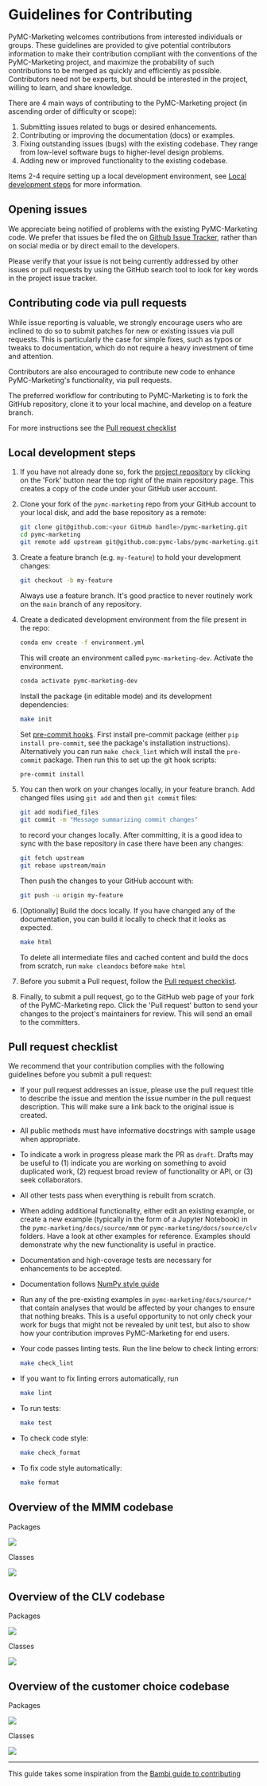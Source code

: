 # Guidelines for Contributing

PyMC-Marketing welcomes contributions from interested individuals or groups. These guidelines are provided to give potential contributors information to make their contribution compliant with the conventions of the PyMC-Marketing project, and maximize the probability of such contributions to be merged as quickly and efficiently as possible. Contributors need not be experts, but should be interested in the project, willing to learn, and share knowledge.

There are 4 main ways of contributing to the PyMC-Marketing project (in ascending order of difficulty or scope):

1. Submitting issues related to bugs or desired enhancements.
2. Contributing or improving the documentation (docs) or examples.
3. Fixing outstanding issues (bugs) with the existing codebase. They range from low-level software bugs to higher-level design problems.
4. Adding new or improved functionality to the existing codebase.

Items 2-4 require setting up a local development environment, see [Local development steps](#Contributing-code-via-pull-requests) for more information.

## Opening issues
We appreciate being notified of problems with the existing PyMC-Marketing code. We prefer that issues be filed the on [Github Issue Tracker](https://github.com/pymc-labs/pymc-marketing/issues), rather than on social media or by direct email to the developers.

Please verify that your issue is not being currently addressed by other issues or pull requests by using the GitHub search tool to look for key words in the project issue tracker.

## Contributing code via pull requests

While issue reporting is valuable, we strongly encourage users who are inclined to do so to submit patches for new or existing issues via pull requests. This is particularly the case for simple fixes, such as typos or tweaks to documentation, which do not require a heavy investment of time and attention.

Contributors are also encouraged to contribute new code to enhance PyMC-Marketing's functionality, via pull requests.

The preferred workflow for contributing to PyMC-Marketing is to fork the GitHub repository, clone it to your local machine, and develop on a feature branch.

For more instructions see the [Pull request checklist](#pull-request-checklist)

## Local development steps

1. If you have not already done so, fork the [project repository](https://github.com/pymc-labs/pymc-marketing) by clicking on the 'Fork' button near the top right of the main repository page. This creates a copy of the code under your GitHub user account.

1. Clone your fork of the `pymc-marketing` repo from your GitHub account to your local disk, and add the base repository as a remote:

    ```bash
    git clone git@github.com:<your GitHub handle>/pymc-marketing.git
    cd pymc-marketing
    git remote add upstream git@github.com:pymc-labs/pymc-marketing.git
    ```

1. Create a feature branch (e.g. `my-feature`) to hold your development changes:

   ```bash
   git checkout -b my-feature
   ```

   Always use a feature branch. It's good practice to never routinely work on the `main` branch of any repository.

1. Create a dedicated development environment from the file present in the repo:

    ```bash
    conda env create -f environment.yml
    ```

    This will create an environment called `pymc-marketing-dev`. Activate the environment.

    ```bash
    conda activate pymc-marketing-dev
    ```

    Install the package (in editable mode) and its development dependencies:

    ```bash
    make init
    ```

    Set [pre-commit hooks](https://pre-commit.com/). First install pre-commit package (either `pip install pre-commit`, see the package's installation instructions). Alternatively you can run `make check_lint` which will install the `pre-commit` package. Then run this to set up the git hook scripts:

    ```bash
    pre-commit install
    ```

1. You can then work on your changes locally, in your feature branch. Add changed files using `git add` and then `git commit` files:

   ```bash
   git add modified_files
   git commit -m "Message summarizing commit changes"
   ```

   to record your changes locally.
   After committing, it is a good idea to sync with the base repository in case there have been any changes:

   ```bash
   git fetch upstream
   git rebase upstream/main
   ```

   Then push the changes to your GitHub account with:

   ```bash
   git push -u origin my-feature
   ```

1. [Optionally] Build the docs locally. If you have changed any of the documentation, you can build it locally to check that it looks as expected.

    ```bash
    make html
    ```

    To delete all intermediate files and cached content and build the docs from scratch, run `make cleandocs` before `make html`

1. Before you submit a Pull request, follow the [Pull request checklist](#pull-request-checklist).

1. Finally, to submit a pull request, go to the GitHub web page of your fork of the PyMC-Marketing repo. Click the 'Pull request' button to send your changes to the project's maintainers for review. This will send an email to the committers.

## Pull request checklist

We recommend that your contribution complies with the following guidelines before you submit a pull request:

- If your pull request addresses an issue, please use the pull request title to describe the issue and mention the issue number in the pull request description. This will make sure a link back to the original issue is created.

- All public methods must have informative docstrings with sample usage when appropriate.

- To indicate a work in progress please mark the PR as `draft`. Drafts may be useful to (1) indicate you are working on something to avoid duplicated work, (2) request broad review of functionality or API, or (3) seek collaborators.

- All other tests pass when everything is rebuilt from scratch.

- When adding additional functionality, either edit an existing example, or create a new example (typically in the form of a Jupyter Notebook) in the `pymc-marketing/docs/source/mmm` or `pymc-marketing/docs/source/clv` folders. Have a look at other examples for reference. Examples should demonstrate why the new functionality is useful in practice.

- Documentation and high-coverage tests are necessary for enhancements to be accepted.

- Documentation follows [NumPy style guide](https://numpydoc.readthedocs.io/en/latest/format.html)

- Run any of the pre-existing examples in `pymc-marketing/docs/source/*` that contain analyses that would be affected by your changes to ensure that nothing breaks. This is a useful opportunity to not only check your work for bugs that might not be revealed by unit test, but also to show how your contribution improves PyMC-Marketing for end users.

- Your code passes linting tests. Run the line below to check linting errors:

  ```bash
  make check_lint
  ```
- If you want to fix linting errors automatically, run

  ```bash
  make lint
  ```

- To run tests:

    ```bash
    make test
    ```

- To check code style:

    ```bash
    make check_format
    ```

- To fix code style automatically:

    ```bash
    make format
    ```

## Overview of the MMM codebase

Packages

![](docs/source/uml/packages_mmm.png)

Classes

![](docs/source/uml/classes_mmm.png)

## Overview of the CLV codebase

Packages

![](docs/source/uml/packages_clv.png)

Classes

![](docs/source/uml/classes_clv.png)

## Overview of the customer choice codebase

Packages

![](docs/source/uml/packages_customer_choice.png)

Classes

![](docs/source/uml/classes_customer_choice.png)

---

This guide takes some inspiration from the [Bambi guide to contributing](https://github.com/bambinos/bambi/blob/main/CONTRIBUTING.md)
